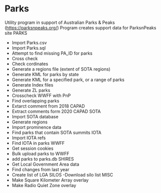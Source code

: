 # Parks
Utility program in support of Australian Parks &amp; Peaks (https://parksnpeaks.org/)
Program creates support data for ParksnPeaks site
PARKS
  - Import Parks.csv
  - Import Parks.sql
  - Attempt to find missing PA_ID for parks
  - Cross check
  - Check cordinates
  - Generate a regions file (extent of SOTA regions)
  - Generate KML for parks by state
  - Generate KML for a specified park, or a range of parks
  - Generate Index files
  - Generate ZL parks
  - Crosscheck WWFF with PnP
  - Find overlapping parks
  - Extarct comment from 2018 CAPAD
  - Extract comments form 2020 CAPAD
SOTA
  - Import SOTA database
  - Generate regions
  - Import prominence data
  - Find parks that contain SOTA summits
IOTA
  - Import IOTA refs
  - Find IOTA in parks
WWFF
  - Get session cookies
  - Bulk upload parks to WWFF
  - add parks to parks.db
SHIRES
  - Get Local Government Area data
  - Find changes from last year
  - Create list of LGA
SILOS
  -Download silo list
MISC
  - Make Square Kilometer Array overlay
  - Make Radio Quiet Zone overlay
